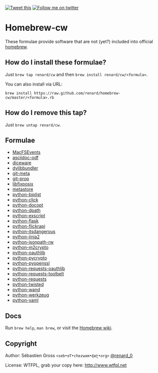 <!--

---
lang: american
---
-->

[![Tweet this](http://img.shields.io/badge/%20-Tweet-00aced.svg)](https://twitter.com/intent/tweet?tw_p=tweetbutton&via=renard_0&url=https%3A%2F%2Fgithub.com%2Frenard%2Fhomebrew-cw&text=Some%20forumlae%20not%20%28yet%29%20included%20into%20official%20%40MacHomebrew)
[![Follow me on twitter](http://img.shields.io/badge/Twitter-Follow-00aced.svg)](https://twitter.com/intent/follow?region=follow_link&screen_name=renard_0&tw_p=followbutton)



# Homebrew-cw

These formulae provide software that are not (yet?) included into official
[homebrew](https://github.com/Homebrew/homebrew).

## How do I install these formulae?

Just `brew tap renard/cw` and then `brew install renard/cw/<formula>`.

You can also install via URL:

```
brew install https://raw.github.com/renard/homebrew-cw/master/<formula>.rb
```

## How do I remove this tap?

Just `brew untap renard/cw`.


## Formulae

<!--
git ls-files -z  '*.rb'  | xargs -0 grep 'homepage ' | \
sed "s/\(.*\).rb: *homepage *'\(.*\)'/- [\1](\2) /"
-->
- [MacFSEvents](http://pypi.python.org/pypi/MacFSEvents) 
- [asciidoc-odf](https://github.com/dagwieers/asciidoc-odf) 
- [diceware](https://github.com/akheron) 
- [dylibbundler](http://macdylibbundler.sourceforge.net) 
- [git-meta](https://github.com/renard/git-meta) 
- [git-prop](https://github.com/renard/git-prop) 
- [libfixposix](https://github.com/sionescu/libfixposix) 
- [metastore](https://github.com/chadrik/metastore) 
- [python-biplist](https://bitbucket.org/wooster/biplist) 
- [python-click](http://click.pocoo.org/) 
- [python-docopt](http://docopt.org) 
- [python-dpath](https://github.com/akesterson/dpath-python) 
- [python-exscript](https://github.com/knipknap/exscript) 
- [python-flask](http://flask.pocoo.org/) 
- [python-flickrapi](http://stuvel.eu/flickrapi) 
- [python-itsdangerous](https://pythonhosted.org/itsdangerous/) 
- [python-jinja2](http://jinja.pocoo.org/) 
- [python-jsonpath-rw](https://github.com/kennknowles/python-jsonpath-rw) 
- [python-m2crypto](https://pypi.python.org/pypi/M2Crypto) 
- [python-oauthlib](https://pypi.python.org/pypi/oauthlib) 
- [python-pycrypto](https://www.dlitz.net/software/pycrypto/) 
- [python-pyopenssl](https://pypi.python.org/pypi/pyOpenSSL) 
- [python-requests-oauthlib](https://github.com/requests/requests-oauthlib/) 
- [python-requests-toolbelt](https://pypi.python.org/pypi/requests-toolbelt) 
- [python-requests](http://docs.python-requests.org/) 
- [python-twisted](https://twistedmatrix.com/trac/) 
- [python-wand](http://wand-py.org/) 
- [python-werkzeug](http://werkzeug.pocoo.org/) 
- [python-yaml](http://pyyaml.org/wiki/PyYAML) 

## Docs

Run `brew help`, `man brew`, or visit the
[Homebrew wiki](https://github.com/Homebrew/homebrew/tree/master/share/doc/homebrew#readme).

## Copyright

Author: Sébastien Gross `<seb•ɑƬ•chezwam•ɖɵʈ•org>` [@renard_0](https://twitter.com/renard_0)

License: WTFPL, grab your copy here: http://www.wtfpl.net
